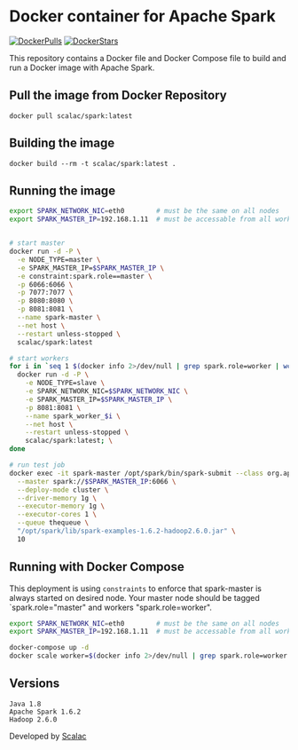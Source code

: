 Docker container for Apache Spark
==========

[![DockerPulls](https://img.shields.io/docker/pulls/scalac/spark.svg)](https://registry.hub.docker.com/r/scalac/spark/)
[![DockerStars](https://img.shields.io/docker/stars/scalac/spark.svg)](https://registry.hub.docker.com/r/scalac/spark/)

This repository contains a Docker file and Docker Compose file to build and run a Docker image with Apache Spark.

## Pull the image from Docker Repository

```
docker pull scalac/spark:latest
```

## Building the image

```
docker build --rm -t scalac/spark:latest .
```

## Running the image

```bash
export SPARK_NETWORK_NIC=eth0        # must be the same on all nodes
export SPARK_MASTER_IP=192.168.1.11  # must be accessable from all worker nodes


# start master
docker run -d -P \
  -e NODE_TYPE=master \
  -e SPARK_MASTER_IP=$SPARK_MASTER_IP \
  -e constraint:spark.role==master \
  -p 6066:6066 \
  -p 7077:7077 \
  -p 8080:8080 \
  -p 8081:8081 \
  --name spark-master \
  --net host \
  --restart unless-stopped \
  scalac/spark:latest

# start workers
for i in `seq 1 $(docker info 2>/dev/null | grep spark.role=worker | wc -l)`; do \
  docker run -d -P \
    -e NODE_TYPE=slave \
    -e SPARK_NETWORK_NIC=$SPARK_NETWORK_NIC \
    -e SPARK_MASTER_IP=$SPARK_MASTER_IP \
    -p 8081:8081 \
    --name spark_worker_$i \
    --net host \
    --restart unless-stopped \
    scalac/spark:latest; \
done

# run test job
docker exec -it spark-master /opt/spark/bin/spark-submit --class org.apache.spark.examples.SparkPi \
  --master spark://$SPARK_MASTER_IP:6066 \
  --deploy-mode cluster \
  --driver-memory 1g \
  --executor-memory 1g \
  --executor-cores 1 \
  --queue thequeue \
  "/opt/spark/lib/spark-examples-1.6.2-hadoop2.6.0.jar" \
  10
```

## Running with Docker Compose

This deployment is using `constraints` to enforce that spark-master is always started on desired node.
Your master node should be tagged `spark.role="master" and workers "spark.role=worker".

```bash
export SPARK_NETWORK_NIC=eth0        # must be the same on all nodes
export SPARK_MASTER_IP=192.168.1.11  # must be accessable from all worker nodes

docker-compose up -d
docker scale worker=$(docker info 2>/dev/null | grep spark.role=worker | wc -l')
```

## Versions

```
Java 1.8
Apache Spark 1.6.2
Hadoop 2.6.0
```

Developed by [Scalac](https://scalac.io/?utm_source=scalac_github&utm_campaign=scalac1&utm_medium=web)
